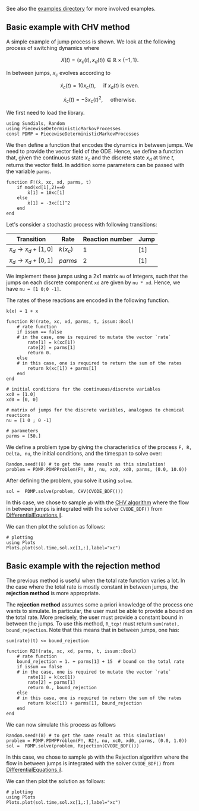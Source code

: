 See also the [examples directory](https://github.com/rveltz/PiecewiseDeterministicMarkovProcesses.jl/tree/master/examples) for more involved examples. 

## Basic example with CHV method

A simple example of jump process is shown. We look at the following process of switching dynamics where 

```math
X(t) = (x_c(t), x_d(t)) \in\mathbb R\times\lbrace-1,1\rbrace.
```

In between jumps, $x_c$ evolves according to 

```math
\dot x_c(t) = 10x_c(t),\quad\text{ if } x_d(t)\text{ is even}.
```
```math
\dot x_c(t) = -3x_c(t)^2,\quad \text{ otherwise}.
```

We first need to load the library.  

```@example TUT1
using Sundials, Random
using PiecewiseDeterministicMarkovProcesses
const PDMP = PiecewiseDeterministicMarkovProcesses
```
We then define a function that encodes the dynamics in between jumps. We need to provide the vector field of the ODE. Hence, we define a function that, given the continuous state $x_c$ and the discrete state $x_d$ at time $t$, returns the vector field. In addition some parameters can be passed with the variable `parms`.

```@example TUT1  
function F!(ẋ, xc, xd, parms, t)
	if mod(xd[1],2)==0
		ẋ[1] = 10xc[1]
	else
		ẋ[1] = -3xc[1]^2
	end
end
```

Let's consider a stochastic process with following transitions:

| Transition | Rate | Reaction number | Jump |
|---|---|---| ---|
|$x_d\to x_d+[1,0]$ | $k(x_c)$ | 1 | [1] |
|$x_d\to x_d+[0,1]$ | $parms$ | 2 | [1] |

We implement these jumps using a 2x1 matrix `nu` of Integers, such that the jumps on each discrete component `xd` are given by `nu * xd`. Hence, we have `nu = [1 0;0 -1]`.	
	
The rates of these reactions are encoded in the following function.


```@example TUT1
k(x) = 1 + x

function R!(rate, xc, xd, parms, t, issum::Bool)
	# rate function
	if issum == false
	# in the case, one is required to mutate the vector `rate`
		rate[1] = k(xc[1])
		rate[2] = parms[1]
		return 0.
	else
	# in this case, one is required to return the sum of the rates
		return k(xc[1]) + parms[1]
	end
end

# initial conditions for the continuous/discrete variables
xc0 = [1.0]
xd0 = [0, 0]

# matrix of jumps for the discrete variables, analogous to chemical reactions
nu = [1 0 ; 0 -1]

# parameters
parms = [50.]
```

We define a problem type by giving the characteristics of the process `F, R, Delta, nu`, the initial conditions, and the timespan to solve over:

```@example TUT1
Random.seed!(8) # to get the same result as this simulation!
problem = PDMP.PDMPProblem(F!, R!, nu, xc0, xd0, parms, (0.0, 10.0))
```

After defining the problem, you solve it using `solve`.

```@example TUT1
sol =  PDMP.solve(problem, CHV(CVODE_BDF()))
```

In this case, we chose to sample `pb` with the [CHV algorithm](https://arxiv.org/abs/1504.06873) where the flow in between jumps is integrated with the solver `CVODE_BDF()` from [DifferentialEquations.jl](https://github.com/JuliaDiffEq/DifferentialEquations.jl).

We can then plot the solution as follows:

```@example TUT1
# plotting
using Plots
Plots.plot(sol.time,sol.xc[1,:],label="xc")
```

 
## Basic example with the rejection method
The previous method is useful when the total rate function varies a lot. In the case where the total rate is mostly constant in between jumps, the **rejection method** is more appropriate. 

The **rejection method** assumes some a priori knowledge of the process one wants to simulate. In particular, the user must be able to provide a bound on the total rate. More precisely, the user must provide a constant bound in between the jumps. To use this method, `R_tcp!` must return `sum(rate), bound_rejection`. Note that this means that in between jumps, one has:


`sum(rate)(t) <= bound_rejection `

```@example TUT1
function R2!(rate, xc, xd, parms, t, issum::Bool)
	# rate function
	bound_rejection = 1. + parms[1] + 15  # bound on the total rate
	if issum == false
	# in the case, one is required to mutate the vector `rate`
		rate[1] = k(xc[1])
		rate[2] = parms[1]
		return 0., bound_rejection
	else
	# in this case, one is required to return the sum of the rates
		return k(xc[1]) + parms[1], bound_rejection
	end
end
```

We can now simulate this process as follows

```@example TUT1
Random.seed!(8) # to get the same result as this simulation!
problem = PDMP.PDMPProblem(F!, R2!, nu, xc0, xd0, parms, (0.0, 1.0))
sol =  PDMP.solve(problem, Rejection(CVODE_BDF()))
```

In this case, we chose to sample `pb` with the Rejection algorithm where the flow in between jumps is integrated with the solver `CVODE_BDF()` from [DifferentialEquations.jl](https://github.com/JuliaDiffEq/DifferentialEquations.jl).

We can then plot the solution as follows:

```@example TUT1
# plotting
using Plots
Plots.plot(sol.time,sol.xc[1,:],label="xc")
```